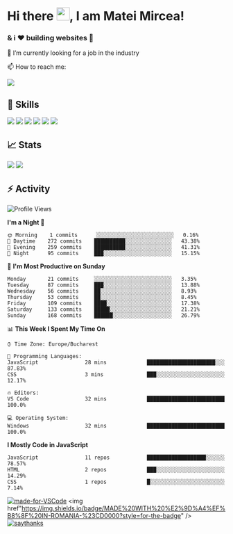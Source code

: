 # Hi there <img src="https://raw.githubusercontent.com/MartinHeinz/MartinHeinz/master/wave.gif" width="30px">, I am Matei Mircea!
### & i ❤️ building websites 🙌

🔭 I’m currently looking for a job in the industry

📫 How to reach me:

<a href="https://www.linkedin.com/in/matei-m-82633047/">
  <img src="https://img.shields.io/badge/--linkedin?label=LinkedIn&logo=LinkedIn&style=social" />
<a>
 
 
## 🚀 Skills 
<div display="inline">
<img src="https://img.shields.io/badge/html5%20-%23E34F26.svg?&style=for-the-badge&logo=html5&logoColor=white" />
<img src="https://img.shields.io/badge/css3%20-%231572B6.svg?&style=for-the-badge&logo=css3&logoColor=white" /> 
<img src="https://img.shields.io/badge/bootstrap%20-%23563D7C.svg?&style=for-the-badge&logo=bootstrap&logoColor=white" />
<img src="https://img.shields.io/badge/javascript%20-%23323330.svg?&style=for-the-badge&logo=javascript&logoColor=%23F7DF1E" />
<img src="https://img.shields.io/badge/jquery%20-%230769AD.svg?&style=for-the-badge&logo=jquery&logoColor=white" />
<img src="https://img.shields.io/badge/react%20-%2320232a.svg?&style=for-the-badge&logo=react&logoColor=%2361DAFB" />
<div>


## 📈 Stats 
<div display="inline">
<img src="https://github-readme-stats.vercel.app/api/top-langs/?username=Matei87&theme=radical&show_icons=true" />
<img src="https://github-readme-stats.vercel.app/api?username=Matei87&theme=radical&show_icons=true" />
<div>


## :zap: Activity
<!--START_SECTION:waka-->
![Profile Views](http://img.shields.io/badge/Profile%20Views-842-blue)

**I'm a Night 🦉** 

```text
🌞 Morning    1 commits      ░░░░░░░░░░░░░░░░░░░░░░░░░   0.16% 
🌆 Daytime    272 commits    ██████████░░░░░░░░░░░░░░░   43.38% 
🌃 Evening    259 commits    ██████████░░░░░░░░░░░░░░░   41.31% 
🌙 Night      95 commits     ███░░░░░░░░░░░░░░░░░░░░░░   15.15%

```
📅 **I'm Most Productive on Sunday** 

```text
Monday       21 commits     ░░░░░░░░░░░░░░░░░░░░░░░░░   3.35% 
Tuesday      87 commits     ███░░░░░░░░░░░░░░░░░░░░░░   13.88% 
Wednesday    56 commits     ██░░░░░░░░░░░░░░░░░░░░░░░   8.93% 
Thursday     53 commits     ██░░░░░░░░░░░░░░░░░░░░░░░   8.45% 
Friday       109 commits    ████░░░░░░░░░░░░░░░░░░░░░   17.38% 
Saturday     133 commits    █████░░░░░░░░░░░░░░░░░░░░   21.21% 
Sunday       168 commits    ██████░░░░░░░░░░░░░░░░░░░   26.79%

```


📊 **This Week I Spent My Time On** 

```text
⌚︎ Time Zone: Europe/Bucharest

💬 Programming Languages: 
JavaScript               28 mins             ██████████████████████░░░   87.83% 
CSS                      3 mins              ███░░░░░░░░░░░░░░░░░░░░░░   12.17%

🔥 Editors: 
VS Code                  32 mins             █████████████████████████   100.0%

💻 Operating System: 
Windows                  32 mins             █████████████████████████   100.0%

```

**I Mostly Code in JavaScript** 

```text
JavaScript               11 repos            ███████████████████░░░░░░   78.57% 
HTML                     2 repos             ███░░░░░░░░░░░░░░░░░░░░░░   14.29% 
CSS                      1 repos             █░░░░░░░░░░░░░░░░░░░░░░░░   7.14%

```



<!--END_SECTION:waka-->
  
  
  

[![made-for-VSCode](https://img.shields.io/badge/Made%20for-VSCode-1f425f.svg)](https://code.visualstudio.com/)
<img href"https://img.shields.io/badge/MADE%20WITH%20%E2%9D%A4%EF%B8%8F%20IN-ROMANIA-%23CD0000?style=for-the-badge" />
[![saythanks](https://img.shields.io/badge/say-thanks-ff69b4.svg)](https://saythanks.io/to/kennethreitz)
